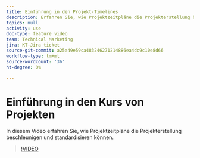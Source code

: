 ```yaml
---
title: Einführung in den Projekt-Timelines
description: Erfahren Sie, wie Projektzeitpläne die Projekterstellung beschleunigen und standardisieren können.
topics: null
activity: use
doc-type: feature video
team: Technical Marketing
jira: KT-Jira ticket
source-git-commit: a25a49e59ca483246271214886ea4dc9c10e8d66
workflow-type: tm+mt
source-wordcount: '36'
ht-degree: 0%

---
```


# Einführung in den Kurs von Projekten

In diesem Video erfahren Sie, wie Projektzeitpläne die Projekterstellung beschleunigen und standardisieren können.

>[!VIDEO](https://video.tv.adobe.com/v/335212/?quality=12&learn=on)

